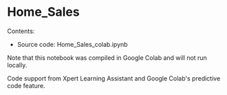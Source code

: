 # Home_Sales

Contents: 

- Source code: Home_Sales_colab.ipynb

Note that this notebook was compiled in Google Colab and will not run locally. 

Code support from Xpert Learning Assistant and Google Colab's predictive code feature.
